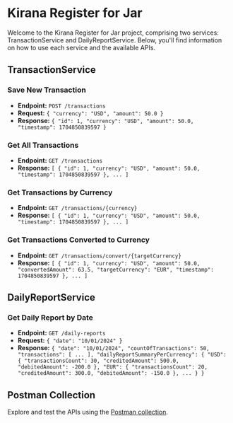 # Kirana Register for Jar

Welcome to the Kirana Register for Jar project, comprising two services: TransactionService and DailyReportService. Below, you'll find information on how to use each service and the available APIs.

## TransactionService

### Save New Transaction
- **Endpoint:** `POST /transactions`
- **Request:** `{ "currency": "USD", "amount": 50.0 }`
- **Response:** `{ "id": 1, "currency": "USD", "amount": 50.0, "timestamp": 1704850839597 }`

### Get All Transactions
- **Endpoint:** `GET /transactions`
- **Response:** `[ { "id": 1, "currency": "USD", "amount": 50.0, "timestamp": 1704850839597 }, ... ]`

### Get Transactions by Currency
- **Endpoint:** `GET /transactions/{currency}`
- **Response:** `[ { "id": 1, "currency": "USD", "amount": 50.0, "timestamp": 1704850839597 }, ... ]`

### Get Transactions Converted to Currency
- **Endpoint:** `GET /transactions/convert/{targetCurrency}`
- **Response:** `[ { "id": 1, "currency": "USD", "amount": 50.0, "convertedAmount": 63.5, "targetCurrency": "EUR", "timestamp": 1704850839597 }, ... ]`

## DailyReportService

### Get Daily Report by Date
- **Endpoint:** `GET /daily-reports`
- **Request:** `{ "date": "10/01/2024" }`
- **Response:** `{ "date": "10/01/2024", "countOfTransactions": 50, "transactions": [ ... ], "dailyReportSummaryPerCurrency": { "USD": { "transactionsCount": 30, "creditedAmount": 500.0, "debitedAmount": -200.0 }, "EUR": { "transactionsCount": 20, "creditedAmount": 300.0, "debitedAmount": -150.0 }, ... } }`

## Postman Collection

Explore and test the APIs using the [Postman collection](https://www.postman.com/research-meteorologist-96331936/workspace/jar/collection/19808396-703648bd-36da-4935-9b10-03c227c9f819?action=share&creator=19808396).

